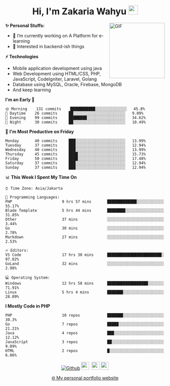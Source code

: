 <h1 align="center">Hi, I'm Zakaria Wahyu <img src="https://github.com/TheDudeThatCode/TheDudeThatCode/blob/master/Assets/Hi.gif" width="29px"></h1>

<img align="right" alt="GIF" height="175px" src="https://www.nayakapratama.co.id/wp-content/uploads/2019/07/Website-Maintenance.gif" />

**✨ Personal Stuffs:**
- 🔭 I’m currently working on A Platform for e-learning 
- 🌱 Interested in backend-ish things

**⚡ Technologies**
- Mobile application development using java
- Web Development using HTML/CSS, PHP, JavaScript, CodeIgniter, Laravel, Golang
- Database using MySQL, Oracle, Firebase, MongoDB
- And keep learning

<!--START_SECTION:waka-->
**I'm an Early 🐤** 

```text
🌞 Morning    131 commits    ███████████░░░░░░░░░░░░░░   45.8% 
🌆 Daytime    26 commits     ██░░░░░░░░░░░░░░░░░░░░░░░   9.09% 
🌃 Evening    99 commits     ████████░░░░░░░░░░░░░░░░░   34.62% 
🌙 Night      30 commits     ██░░░░░░░░░░░░░░░░░░░░░░░   10.49%

```
📅 **I'm Most Productive on Friday** 

```text
Monday       40 commits     ███░░░░░░░░░░░░░░░░░░░░░░   13.99% 
Tuesday      37 commits     ███░░░░░░░░░░░░░░░░░░░░░░   12.94% 
Wednesday    40 commits     ███░░░░░░░░░░░░░░░░░░░░░░   13.99% 
Thursday     45 commits     ████░░░░░░░░░░░░░░░░░░░░░   15.73% 
Friday       50 commits     ████░░░░░░░░░░░░░░░░░░░░░   17.48% 
Saturday     37 commits     ███░░░░░░░░░░░░░░░░░░░░░░   12.94% 
Sunday       37 commits     ███░░░░░░░░░░░░░░░░░░░░░░   12.94%

```


📊 **This Week I Spent My Time On** 

```text
⌚︎ Time Zone: Asia/Jakarta

💬 Programming Languages: 
PHP                      9 hrs 57 mins       █████████████░░░░░░░░░░░░   55.17% 
Blade Template           5 hrs 44 mins       ████████░░░░░░░░░░░░░░░░░   31.85% 
Other                    37 mins             ░░░░░░░░░░░░░░░░░░░░░░░░░   3.44% 
Go                       30 mins             ░░░░░░░░░░░░░░░░░░░░░░░░░   2.78% 
Markdown                 27 mins             ░░░░░░░░░░░░░░░░░░░░░░░░░   2.53%

🔥 Editors: 
VS Code                  17 hrs 30 mins      ████████████████████████░   97.02% 
GoLand                   32 mins             ░░░░░░░░░░░░░░░░░░░░░░░░░   2.98%

💻 Operating System: 
Windows                  12 hrs 58 mins      ██████████████████░░░░░░░   71.91% 
Linux                    5 hrs 4 mins        ███████░░░░░░░░░░░░░░░░░░   28.09%

```

**I Mostly Code in PHP** 

```text
PHP                      10 repos            ███████░░░░░░░░░░░░░░░░░░   30.3% 
Go                       7 repos             █████░░░░░░░░░░░░░░░░░░░░   21.21% 
Java                     4 repos             ███░░░░░░░░░░░░░░░░░░░░░░   12.12% 
JavaScript               3 repos             ██░░░░░░░░░░░░░░░░░░░░░░░   9.09% 
HTML                     2 repos             █░░░░░░░░░░░░░░░░░░░░░░░░   6.06%

```



<!--END_SECTION:waka-->

<p align="center">
<a href="https://github.com/zakariawahyu" target="_blank"><img alt="Github" src="https://img.shields.io/badge/GitHub-%2312100E.svg?&style=for-the-badge&logo=Github&logoColor=white" /></a>
<a href="https://www.twitter.com/_zakariawahyu"><img src="https://img.shields.io/badge/twitter-%231DA1F2.svg?&style=for-the-badge&logo=twitter&logoColor=white" height=25></a> 
<a href="https://www.linkedin.com/in/zakariawahyu"><img src="https://img.shields.io/badge/linkedin-%230077B5.svg?&style=for-the-badge&logo=linkedin&logoColor=white" height=25></a> 
<a href="https://www.instagram.com/_zakariawahyu"><img src="https://img.shields.io/badge/instagram-%23E4405F.svg?&style=for-the-badge&logo=instagram&logoColor=white" height=25></a></p>
<p align="center"><a href="https://www.zakariawahyu.com">🌐 My personal portfolio website</a></p>
